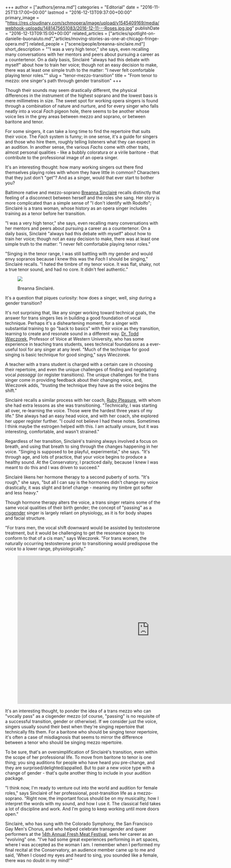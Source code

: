 +++
author = ["authors/jenna.md"]
categories = "Editorial"
date = "2016-11-25T13:17:00+00:00"
lastmod = "2016-12-13T09:37:00+00:00"
primary_image = "https://res.cloudinary.com/schmopera/image/upload/v1545409169/media/webhook-uploads/1481475651083/2016-12-11---Roses.jpg.jpg"
publishDate = "2016-12-13T09:15:00+00:00"
related_articles = ["articles/spotlight-on-danielle-buonaiuto.md","articles/moving-stories-as-one-at-chicago-fringe-opera.md"]
related_people = ["scene/people/breanna-sinclaire.md"]
short_description = "&quot;I was a very high tenor,&quot; she says, even recalling many conversations with her mentors and peers about pursuing a career as a countertenor. On a daily basis, Sinclairé &quot;always had this debate with myself&quot; about how to train her voice; though not an easy decision to make, there was at least one simple truth to the matter: &quot;I never felt comfortable playing tenor roles.&quot;"
slug = "tenor-mezzo-transition"
title = "From tenor to mezzo: one singer&#039;s path through gender transition"
+++

Though their sounds may seem drastically different, the physical differences in the instrument of the highest soprano and the lowest bass is mere millimetres in size. The sweet spot for working opera singers is found through a combination of nature and nurture, and for every singer who falls neatly into a vocal *Fach* pigeon hole, there seems to be another whose voice lies in the grey areas between mezzo and soprano, or between baritone and tenor.

For some singers, it can take a long time to find the repertoire that suits their voice. The *Fach* system is funny; in one sense, it's a guide for singers and those who hire them, roughly telling listeners what they can expect in an audition. In another sense, the various *Fachs* come with other traits, almost personal qualities - like a bubbly coloratura or a virile baritone - that contribute to the professional image of an opera singer.

It's an interesting thought: how many working singers out there find themselves playing roles with whom they have little in common? Characters that they just don't "get"? And as a singer, would that ever start to bother you?

Baltimore native and mezzo-soprano [Breanna Sinclairé](/scene/people/breanna-sinclaire/) recalls distinctly that feeling of a disconnect between herself and the roles she sang. Her story is more complicated than a simple sense of "I don't identify with Rodolfo"; Sinclairé is a trans woman, whose history as an opera singer includes training as a tenor before her transition. 

"I was a very high tenor," she says, even recalling many conversations with her mentors and peers about pursuing a career as a countertenor. On a daily basis, Sinclairé "always had this debate with myself" about how to train her voice; though not an easy decision to make, there was at least one simple truth to the matter: "I never felt comfortable playing tenor roles."

"Singing in the tenor range, I was still battling with my gender and would envy sopranos because I knew this was the *Fach* I should be singing," Sinclairé recalls. "I hated the timbre of my tenor voice. It was flat, shaky, not a true tenor sound, and had no core. It didn't feel authentic."

<figure data-type="image">

![](https://res.cloudinary.com/schmopera/image/upload/v1545409169/media/webhook-uploads/1481463731721/2016-11-24---Breanna-Sinclaire.jpg.jpg)<figcaption>Breanna Sinclairé.</figcaption>
</figure>

It's a question that piques curiosity: how does a singer, well, *sing* during a gender transition?

It's not surprising that, like any singer working toward technical goals, the answer for trans singers lies in building a good foundation of vocal technique. Perhaps it's a disheartening moment, for a singer with substantial training to go "back to basics" with their voice as they transition, learning to create and resonate sound in a different way. [Dr. Todd Wieczorek](http://music.uwo.ca/faculty/bios/todd-wieczorek.html), Professor of Voice at Western University, who has some experience in teaching trans students, sees technical foundations as a ever-useful tool for any singer at any level. "Much of the technique for good singing is basic technique for good singing," says Wieczorek.

A teacher with a trans student is charged with a certain care in choosing their repertoire, and even the unique challenges of finding and negotiating vocal *passaggi* (or register transitions). The unique challenges for the trans singer come in providing feedback about their changing voice, and, Wieczorek adds, "trusting the technique they have as the voice begins the shift."

Sinclairé recalls a similar process with her coach, [Ruby Pleasure](https://www.sfcm.edu/faculty/pleasure), with whom she had extra lessons as she was transitioning. "Technically, I was starting all over, re-learning the voice. Those were the hardest three years of my life." She always had an easy head voice, and with her coach, she explored her upper register further. "I could not believe I had these notes. Sometimes I think maybe the estrogen helped with this. I am actually unsure, but it was interesting, comfortable, and wasn't strained."

Regardless of her transition, Sinclairé's training always involved a focus on breath, and using that breath to sing through the changes happening in her voice. "Singing is supposed to be playful, experimental," she says. "It's through age, and lots of practice, that your voice begins to produce a healthy sound. At the Conservatory, I practiced daily, because I knew I was meant to do this and I was driven to succeed."

Sinclairé likens her hormone therapy to a second puberty of sorts. "It's rough," she says, "but all I can say is the hormones didn't change my voice drastically, it was slight and brief change - meaning my timbre got softer and less heavy."

Though hormone therapy alters the voice, a trans singer retains some of the same vocal qualities of their birth gender; the concept of "passing" as a [cisgender](https://en.wikipedia.org/wiki/Cisgender) singer is largely reliant on physiology, as it is for body shapes and facial structure.

"For trans men, the vocal shift downward would be assisted by testosterone treatment, but it would be challenging to get the resonance space to conform to that of a cis man," says Wieczorek. "For trans women, the naturally occurring testosterone prior to transitioning would predispose the voice to a lower range, physiologically."

<figure data-type="video">
<iframe width="854" height="480" src="https://www.youtube.com/embed/KMSrIiWcER4?start=140" frameborder="0" allowfullscreen></iframe>
</figure>

It's an interesting thought, to ponder the idea of a trans mezzo who can "vocally pass" as a cisgender mezzo (of course, "passing" is no requisite of a successful transition, gender or otherwise). If we consider just the voice, singers usually sound their best when they're singing repertoire that technically fits them. For a baritone who should be singing tenor repertoire, it's often a case of misdiagnosis that seems to mirror the difference between a tenor who should be singing mezzo repertoire.

To be sure, that's an oversimplification of Sinclairé's transition, even within the scope of her professional life. To move from baritone to tenor is one thing; you sing auditions for people who have heard you pre-change, and they are surprised/delighted/appalled. But to pair a new voice type with a change of gender - that's quite another thing to include in your audition package.

"I think now, I'm ready to venture out into the world and audition for female roles," says Sinclairé of her professional, post-transition life as a mezzo-soprano. "Right now, the important focus should be on my musicality, how I interpret the words with my sound, and how I use it. The classical field takes a lot of discipline and work. And I'm going to keep working until more doors open."

Sinclairé, who has sung with the Colorado Symphony, the San Francisco Gay Men's Chorus, and who helped celebrate transgender and queer performers at the [14th Annual Fresh Meat Festival](http://freshmeatproductions.org/), sees her career as an "evolving" one. "I've had some great experiences performing in art spaces, where I was accepted as the woman I am. I remember when I performed my final recital at the Conservatory, an audience member came up to me and said, 'When I closed my eyes and heard to sing, you sounded like a female, there was no doubt in my mind!'"

